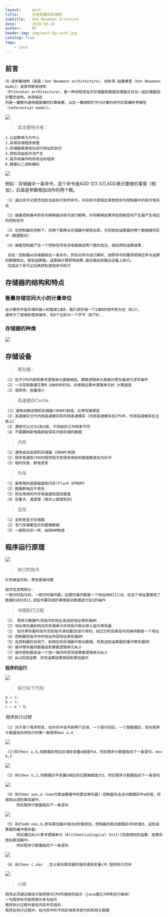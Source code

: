 ```yaml
---
layout:     post
title:      冯诺依曼体系结构
subtitle:   Von Neumann Structure
date:       2019-10-10
author:     BY
header-img: img/post-bg-cook.jpg
catalog: true
tags:
    - java
---
```

  

## 前言
    冯·诺伊曼结构（英語：Von Neumann architecture），也称馮·紐曼模型（Von Neumann model）或普林斯顿结构
    （Princeton architecture），是一种将程序指令存储器和数据存储器合并在一起的電腦設計概念结构。本詞描述
    的是一種實作通用圖靈機的計算裝置，以及一種相對於平行計算的序列式架構參考模型（referential model）。

![](https://img-blog.csdn.net/20171023175841366?watermark/2/text/aHR0cDovL2Jsb2cuY3Nkbi5uZXQvY2hlbmthaWJzdw==/font/5a6L5L2T/fontsize/400/fill/I0JBQkFCMA==/dissolve/70/gravity/Center)
 
> 其主要特点有：
    
    1.以运算单元为中心
    2.采用存储程序原理
    3.存储器是按地址进行地址的划分
    4.控制流由指令流产生
    5.指令由操作码和地址码组成
    6.数据以二进制编码

![](https://img-blog.csdn.net/20171023180044611?watermark/2/text/aHR0cDovL2Jsb2cuY3Nkbi5uZXQvY2hlbmthaWJzdw==/font/5a6L5L2T/fontsize/400/fill/I0JBQkFCMA==/dissolve/70/gravity/Center)

  例如：存储器中一条命令，这个命令是ADD 123 321,ADD表示要做的事情（相加），后面是参数相加动作的两个数。
    
    （1）通过命令记录员找到当前执行到的命令，并将命令提取出来放到命令控制器中的指令暂存处

    （2）接着控制器中的命令解释器对命令进行解释，并将解释结果传给控制信号产生器产生相应的控制信号

    （3）在控制器的控制下，将两个数再从存储器中提取出来，分别放到运算器的两个数据缓存区中（数据暂存）

    （4）接着控制器产生一个控制信号告诉电路做这两个数的加法，相加得到运算结果.

     总结：控制器从存储器取出一条命令，然后对命令进行解析，按照命令的要求把相应参与运算的数据取出，放到运算器，运算器计算获得结果,最后输出到输出设备上执行。
     完成这个命令之后再转到其他命令执行

## 存储器的结构和特点

### 衡量存储空间大小的计量单位

    在计算机中能存储的最小的数是1或0，我们讲存储一个1或0的控件称为位（Bit），
    通常为了使用和程序编写，将8个位称为一个字节（BYTE）.
    
### 存储器的种类

![](https://img-blog.csdn.net/20171023180229574?watermark/2/text/aHR0cDovL2Jsb2cuY3Nkbi5uZXQvY2hlbmthaWJzdw==/font/5a6L5L2T/fontsize/400/fill/I0JBQkFCMA==/dissolve/70/gravity/Center)

## 存储设备

> 寄存器：
    
    （1）处于CPU内部和算术逻辑单元直接相连，算数逻辑单元直接对寄存器进行读写操作
    （2）一次存取数据花费0.X纳秒的时间，非常接近算术逻辑单元的 计算速度
    （3）很昂贵，容量很小
    
> 高速缓存Cache

     (1）通常由静态随机存储器(SRAM)制成，比寄存器便宜
    （2）高速缓存分为内部高速缓存和外部高速缓存（内部高速缓存在CPU中，外部高速缓存在主板上）
    （3）通常可以分为1到3级，不同级的工作频率不同
    （4）不需要刷新电路即能保存内部存储的数据
    
> 内存

    （1）通常由动态随机存储器 (DRAM)制成
    （2）程序普通执行时的程序指令和很多用到的数据都放在内存中
    （3）临时存放，断电丢失

> 外存

    （1）最常用的就是磁盘和闪存(Flash EPROM)
    （2）数据断电后不丢失
    （3）现在常用的外存有磁盘和固态硬盘
    （4）容量大，速度慢（相对上面提到的）

> 显存

    （1）全称是显示存储器
    （2）专门存储要显示的图像数据
    （3）一般和内存一样，由DRAM构成
    
## 程序运行原理

![](https://img-blog.csdn.net/20171023180852891?watermark/2/text/aHR0cDovL2Jsb2cuY3Nkbi5uZXQvY2hlbmthaWJzdw==/font/5a6L5L2T/fontsize/400/fill/I0JBQkFCMA==/dissolve/70/gravity/Center)

> 执行的指令

    红色是指令码，黑色是操作数

    指令包含两部分：
    一部分时指令码，一部分时操作数，这里的操作数是一个地址00011110，在这个地址里面放了数据01001011,该指令要完成的事情是对数据进行加1的操作
    
> 详细执行过程
    
    （1） 程序计数器PC将指令的地址发送给地址寄存器AR
    （2）地址寄存器到响应的存储单元中将指令取出放入指令寄存器
    （3） 指令寄存器将指令交给指令译码器ID进行译码，经过分析这条指令的操作数是一个地址
    （4）控制器将指令中的地址传回地址寄存器AR
    （5）在控制器的协调下，到相应的存储器中取出数据，将其送到运算器的缓冲寄存器DR
    （6）缓冲寄存器将数据送到算数逻辑单元ALU
    （7）操作控制器发送一个加一操作的信号给算数逻辑单元ALU
    （8）ALU完成运算，并将运算结果放回到累加器中

**程序的运行**

![](https://img-blog.csdn.net/20171023181008876?watermark/2/text/aHR0cDovL2Jsb2cuY3Nkbi5uZXQvY2hlbmthaWJzdw==/font/5a6L5L2T/fontsize/400/fill/I0JBQkFCMA==/dissolve/70/gravity/Center)

> 执行如下代码

```java
a = 4;
b = 3;
c = a + b;
```

_程序执行过程_

    （1）对于某个程序而言，在内存中会开辟两个区域，一个是代码区，一个是数据区，首先程序计数器指向待执行的第一条程序mov a,4 
    
![](https://img-blog.csdn.net/20171023181140737?watermark/2/text/aHR0cDovL2Jsb2cuY3Nkbi5uZXQvY2hlbmthaWJzdw==/font/5a6L5L2T/fontsize/400/fill/I0JBQkFCMA==/dissolve/70/gravity/Center)

     (2)执行mov a,4,将数据区相应区域给变量a赋值为4，然后程序计数器指向下一条语句，mov b,3
     
 ![](https://img-blog.csdn.net/20171023181303267?watermark/2/text/aHR0cDovL2Jsb2cuY3Nkbi5uZXQvY2hlbmthaWJzdw==/font/5a6L5L2T/fontsize/400/fill/I0JBQkFCMA==/dissolve/70/gravity/Center)

    （3）执行mov b,3,将数据区中变量b相应的位置被赋值为3，然后程序计数器指向下一条语句
    
![](https://img-blog.csdn.net/20171023181347974?watermark/2/text/aHR0cDovL2Jsb2cuY3Nkbi5uZXQvY2hlbmthaWJzdw==/font/5a6L5L2T/fontsize/400/fill/I0JBQkFCMA==/dissolve/70/gravity/Center)

    （4）执行mov eax,a (eax代表运算器中的累加寄存器),控制器先去访问数据区中a的值，将值取出送到累加器中,
         然后程序计数器指向下一条语句

![](https://img-blog.csdn.net/20171023181512712?watermark/2/text/aHR0cDovL2Jsb2cuY3Nkbi5uZXQvY2hlbmthaWJzdw==/font/5a6L5L2T/fontsize/400/fill/I0JBQkFCMA==/dissolve/70/gravity/Center)

    （5）执行add eax,b,即将累加器中值与b的值相加，控制器先取出数据区中b的值3，送到运算器的缓冲寄存器，
         然后通过ALU(算术逻辑单元（Arithmetic&logical Unit）)完成相加的运算，结果存放在累加器中，
         然后程序计数器指向下一条语句

![](https://img-blog.csdn.net/20171023183106247?watermark/2/text/aHR0cDovL2Jsb2cuY3Nkbi5uZXQvY2hlbmthaWJzdw==/font/5a6L5L2T/fontsize/400/fill/I0JBQkFCMA==/dissolve/70/gravity/Center)

    （6）执行mov c,eax  ,含义是将累加器的值传递给变量c中,程序执行完毕

![](https://img-blog.csdn.net/20171023183224799?watermark/2/text/aHR0cDovL2Jsb2cuY3Nkbi5uZXQvY2hlbmthaWJzdw==/font/5a6L5L2T/fontsize/400/fill/I0JBQkFCMA==/dissolve/70/gravity/Center)

> 小结

    程序必须通过编译才能转换为CPU可接收的指令（java通过JVM来进行编译）
    一句程序有可能转换为多句指令
    程序执行过程中是在内存中完成的
    程序在执行过程中，在内存中的不同区域来存放代码和相关数据
    











